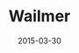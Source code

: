 ---
layout: post
title: "Wailmer"
date: 2015-03-30
categories: [Pêche]
image: http://www.pokepedia.fr/images/f/f9/Wailmer-RS.png
caught: Wailmer
location: Chenal 127
level: 35
version: OR
---